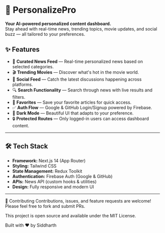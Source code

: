 # 🚀 PersonalizePro

**Your AI-powered personalized content dashboard.**  
Stay ahead with real-time news, trending topics, movie updates, and social buzz — all tailored to your preferences.


## ✨ Features

- 📰 **Curated News Feed** — Real-time personalized news based on selected categories.
- 🎬 **Trending Movies** — Discover what's hot in the movie world.
- 💬 **Social Feed** — Catch the latest discussions happening across platforms.
- 🔍 **Search Functionality** — Search through news with live results and filters.
- 📌 **Favorites** — Save your favorite articles for quick access.
- ✅ **Auth Flow** — Google & GitHub Login/Signup powered by Firebase.
- 🌙 **Dark Mode** — Beautiful UI that adapts to your preference.
- 🔒 **Protected Routes** — Only logged-in users can access dashboard content.

---

## 🛠️ Tech Stack

- **Framework:** Next.js 14 (App Router)
- **Styling:** Tailwind CSS
- **State Management:** Redux Toolkit
- **Authentication:** Firebase Auth (Google & GitHub)
- **APIs:** News API (custom hooks & utilities)
- **Design:** Fully responsive and modern UI

---


🤝 Contributing
Contributions, issues, and feature requests are welcome!
Please feel free to fork and submit PRs.

This project is open source and available under the MIT License.

Built with ❤️ by Siddharth
